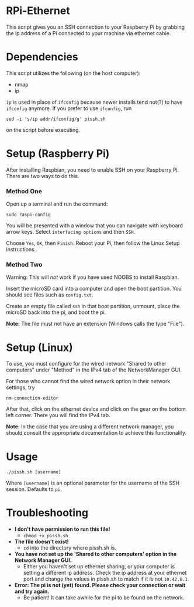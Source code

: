 # RPi-Ethernet

This script gives you an SSH connection to your Raspberry Pi by grabbing the ip address of a Pi connected to your machine via ethernet cable.

# Dependencies
This script utilizes the following (on the host computer):

- nmap
- ip

`ip` is used in place of `ifconfig` because newer installs tend not(?) to have `ifconfig` anymore.  If you prefer to use `ifconfig`, run

`sed -i 's/ip addr/ifconfig/g' pissh.sh`

on the script before executing.

# Setup (Raspberry Pi)
After installing Raspbian, you need to enable SSH on your Raspberry Pi.  There are two ways to do this.

### Method One
Open up a terminal and run the command:

`sudo raspi-config`

You will be presented with a window that you can navigate with keyboard arrow keys.  Select `interfacing options` and then `SSH`.

Choose `Yes`, `OK`, then `Finish`.  Reboot your Pi, then follow the Linux Setup instructions.

### Method Two
Warning: This will <i>not</i> work if you have used NOOBS to install Raspbian.

Insert the microSD card into a computer and open the boot partition.  You should see files such as `config.txt`.

Create an empty file called `ssh` in that boot partition, unmount, place the microSD back into the pi, and boot the pi.

<b>Note:</b> The file must not have an extension (Windows calls the type "File").

# Setup (Linux)
To use, you must configure for the wired network "Shared to other computers" under "Method" in the IPv4 tab of the NetworkManager GUI.

For those who cannot find the wired network option in their network settings, try

`nm-connection-editor`

After that, click on the ethernet device and click on the gear on the bottom left corner.  There you will find the IPv4 tab.

<b>Note:</b> In the case that you are using a different network manager, you should consult the appropriate documentation to achieve this functionality.

# Usage
`./pissh.sh [username]`

Where `[username]` is an optional parameter for the username of the SSH session.  Defaults to `pi`.

# Troubleshooting
- <b>I don't have permission to run this file!</b>
  - `chmod +x pissh.sh`
- <b>The file doesn't exist!</b>
  - `cd` into the directory where pissh.sh is.
- <b>You have not set up the 'Shared to other computers' option in the Network Manager GUI.</b>
  - Either you haven't set up ethernet sharing, or your computer is setting a different ip address.  Check the ip address at your ethernet port and change the values in pissh.sh to match if it is not `10.42.0.1`.
- <b>Error: The pi is not (yet) found. Please check your connection or wait and try again.</b>
  - Be patient!  It can take awhile for the pi to be found on the network.
